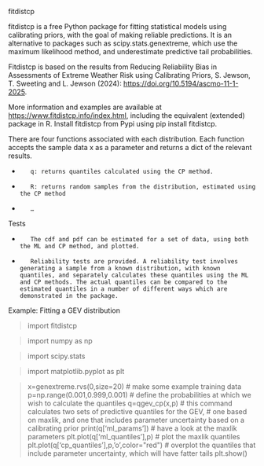 fitdistcp

fitdistcp is a free Python package for fitting statistical models using calibrating priors, with the goal of making reliable predictions. It is an alternative to packages such as scipy.stats.genextreme, which use the maximum likelihood method, and underestimate predictive tail probabilities.

Fitdistcp is based on the results from Reducing Reliability Bias in Assessments of Extreme Weather Risk using Calibrating Priors, S. Jewson, T. Sweeting and L. Jewson (2024): https://doi.org/10.5194/ascmo-11-1-2025.
 
More information and examples are available at https://www.fitdistcp.info/index.html, including the equivalent (extended) package in R.
Install fitdistcp from Pypi using pip install fitdistcp.

 

There are four functions associated with each distribution. Each function accepts the sample data x as a parameter and returns a dict of the relevant results.

-        q: returns quantiles calculated using the CP method.

-        R: returns random samples from the distribution, estimated using the CP method

-        …

Tests

-        The cdf and pdf can be estimated for a set of data, using both the ML and CP method, and plotted.

-        Reliability tests are provided. A reliability test involves generating a sample from a known distribution, with known quantiles, and separately calculates these quantiles using the ML and CP methods. The actual quantiles can be compared to the estimated quantiles in a number of different ways which are demonstrated in the package.

 

Example: Fitting a GEV distribution

> import fitdistcp

> import numpy as np

> import scipy.stats

> import matplotlib.pyplot as plt

> x=genextreme.rvs(0,size=20)                                               # make some example training data 
> p=np.range(0.001,0.999,0.001)                              # define the probabilities at which we wish to calculate the quantiles
> q=qgev_cp(x,p)                                             # this command calculates two sets of predictive quantiles for the GEV, 
                                                                            # one based on maxlik, and one that includes parameter uncertainty based on a calibrating prior
> print(q[‘ml_params’])                                                     # have a look at the maxlik parameters
> plt.plot(q[‘ml_quantiles’],p)                              # plot the maxlik quantiles
> plt.plot(q[‘cp_quantiles’],p,’o’,color="red")              # overplot the quantiles that include parameter uncertainty, which will have fatter tails
> plt.show()